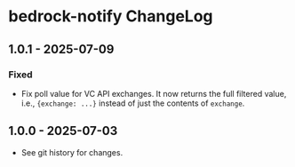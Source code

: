 # bedrock-notify ChangeLog

## 1.0.1 - 2025-07-09

### Fixed
- Fix poll value for VC API exchanges. It now returns the full filtered value,
  i.e., `{exchange: ...}` instead of just the contents of `exchange`.

## 1.0.0 - 2025-07-03

- See git history for changes.
